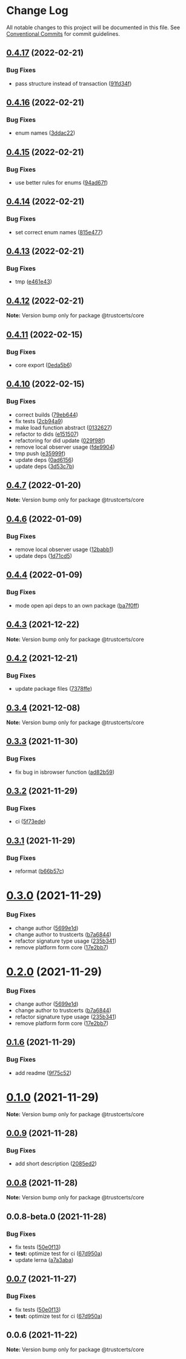 # Change Log

All notable changes to this project will be documented in this file.
See [Conventional Commits](https://conventionalcommits.org) for commit guidelines.

## [0.4.17](https://github.com/trustcerts/trustchain-sdk/compare/v0.4.16...v0.4.17) (2022-02-21)


### Bug Fixes

* pass structure instead of transaction ([91fd34f](https://github.com/trustcerts/trustchain-sdk/commit/91fd34ff9a05ca962c682c62987723520434bbcf))





## [0.4.16](https://github.com/trustcerts/trustchain-sdk/compare/v0.4.15...v0.4.16) (2022-02-21)


### Bug Fixes

* enum names ([3ddac22](https://github.com/trustcerts/trustchain-sdk/commit/3ddac225a5d95f3298ba27dce82ea47cfca5d0bb))





## [0.4.15](https://github.com/trustcerts/trustchain-sdk/compare/v0.4.14...v0.4.15) (2022-02-21)


### Bug Fixes

* use better rules for enums ([94ad67f](https://github.com/trustcerts/trustchain-sdk/commit/94ad67f1f99e66ae8480d906d79caf5bf2447b6f))





## [0.4.14](https://github.com/trustcerts/trustchain-sdk/compare/v0.4.13...v0.4.14) (2022-02-21)


### Bug Fixes

* set correct enum names ([815e477](https://github.com/trustcerts/trustchain-sdk/commit/815e4778143434e4d7468d3c73cb93df725829b1))





## [0.4.13](https://github.com/trustcerts/trustchain-sdk/compare/v0.4.12...v0.4.13) (2022-02-21)


### Bug Fixes

* tmp ([e461e43](https://github.com/trustcerts/trustchain-sdk/commit/e461e43a02058839d4f62cb344a9a151daeac6a6))





## [0.4.12](https://github.com/trustcerts/trustchain-sdk/compare/v0.4.11...v0.4.12) (2022-02-21)

**Note:** Version bump only for package @trustcerts/core





## [0.4.11](https://github.com/trustcerts/trustchain-sdk/compare/v0.4.10...v0.4.11) (2022-02-15)


### Bug Fixes

* core export ([0eda5b6](https://github.com/trustcerts/trustchain-sdk/commit/0eda5b6737ae7c667315d4f0fa59dc21480fa3c9))





## [0.4.10](https://github.com/trustcerts/trustchain-sdk/compare/v0.4.7...v0.4.10) (2022-02-15)


### Bug Fixes

* correct builds ([79eb644](https://github.com/trustcerts/trustchain-sdk/commit/79eb644c43058bb47af4000db6ec02d7619c0ba1))
* fix tests ([2cb94a9](https://github.com/trustcerts/trustchain-sdk/commit/2cb94a9279225dba3f235866c272c70abe5da52e))
* make load function abstract ([0132627](https://github.com/trustcerts/trustchain-sdk/commit/013262760b8fc233f3fda0bb1e39b5e361384461))
* refactor to dids ([e151507](https://github.com/trustcerts/trustchain-sdk/commit/e15150757f0f090cf76f33f2ef3fecdc4b43baac))
* refactoring for did update ([029f98f](https://github.com/trustcerts/trustchain-sdk/commit/029f98f8da2577bc1dce6224b8068a3d7ae624f5))
* remove local observer usage ([fde9904](https://github.com/trustcerts/trustchain-sdk/commit/fde99045923b3922cda9f56f3b279f4dbe999f8c))
* tmp push ([e35999f](https://github.com/trustcerts/trustchain-sdk/commit/e35999faf5247374f0f4c7378d96ba8408ccc750))
* update deps ([0ad6156](https://github.com/trustcerts/trustchain-sdk/commit/0ad615683ea95f66015e6fb18a27222bdf86d4a3))
* update deps ([3d53c7b](https://github.com/trustcerts/trustchain-sdk/commit/3d53c7b9846cdfcc43cb32fef8e7829698de99ff))





## [0.4.7](https://github.com/trustcerts/trustchain-sdk/compare/v0.4.6...v0.4.7) (2022-01-20)

**Note:** Version bump only for package @trustcerts/core





## [0.4.6](https://github.com/trustcerts/trustchain-sdk/compare/v0.4.5...v0.4.6) (2022-01-09)


### Bug Fixes

* remove local observer usage ([12babb1](https://github.com/trustcerts/trustchain-sdk/commit/12babb145b3437c5d9668264db8e851b6bf10f8d))
* update deps ([1d71cd5](https://github.com/trustcerts/trustchain-sdk/commit/1d71cd53c2afb405405ea4c998257ec28b2dc80b))





## [0.4.4](https://github.com/trustcerts/trustchain-sdk/compare/v0.4.3...v0.4.4) (2022-01-09)


### Bug Fixes

* mode open api deps to an own package ([ba7f0ff](https://github.com/trustcerts/trustchain-sdk/commit/ba7f0ffa9af23fb1cdef6427edf4bf8de5db9958))





## [0.4.3](https://github.com/trustcerts/trustchain-sdk/compare/v0.4.2...v0.4.3) (2021-12-22)

**Note:** Version bump only for package @trustcerts/core





## [0.4.2](https://github.com/trustcerts/trustchain-sdk/compare/v0.4.1...v0.4.2) (2021-12-21)


### Bug Fixes

* update package files ([7378ffe](https://github.com/trustcerts/trustchain-sdk/commit/7378ffec7a6c0b1a5286aa4d64511400e5466a33))





## [0.3.4](https://github.com/trustcerts/trustchain-sdk/compare/v0.3.3...v0.3.4) (2021-12-08)

**Note:** Version bump only for package @trustcerts/core





## [0.3.3](https://github.com/trustcerts/trustchain-sdk/compare/v0.3.2...v0.3.3) (2021-11-30)


### Bug Fixes

* fix bug in isbrowser function ([ad82b59](https://github.com/trustcerts/trustchain-sdk/commit/ad82b59b50b7c09dda8d8a74fc2116e8ae60eb0e))





## [0.3.2](https://github.com/trustcerts/trustchain-sdk/compare/v0.3.1...v0.3.2) (2021-11-29)


### Bug Fixes

* ci ([5f73ede](https://github.com/trustcerts/trustchain-sdk/commit/5f73eded54e95dab4543906fd9412d4f98ef4f35))





## [0.3.1](https://github.com/trustcerts/trustchain-sdk/compare/v0.3.0...v0.3.1) (2021-11-29)


### Bug Fixes

* reformat ([b66b57c](https://github.com/trustcerts/trustchain-sdk/commit/b66b57cb15f74dca6ebbcc8e3ca5dd03d6e942d1))





# [0.3.0](https://github.com/trustcerts/trustchain-sdk/compare/v0.1.6...v0.3.0) (2021-11-29)


### Bug Fixes

* change author ([5699e1d](https://github.com/trustcerts/trustchain-sdk/commit/5699e1d18d219fb7dbaa9f49cc4ed24f85973fc2))
* change author to trustcerts ([b7a6844](https://github.com/trustcerts/trustchain-sdk/commit/b7a68442b4ea2f345788d62520e001aade36aabb))
* refactor signature type usage ([235b341](https://github.com/trustcerts/trustchain-sdk/commit/235b34150f7a1c1912f3ab2fe956fd15ad8bef0b))
* remove platform form core ([17e2bb7](https://github.com/trustcerts/trustchain-sdk/commit/17e2bb73942dca9d892ed58b5fd348e5fdf15e4e))





# [0.2.0](https://github.com/trustcerts/trustchain-sdk/compare/v0.1.6...v0.2.0) (2021-11-29)


### Bug Fixes

* change author ([5699e1d](https://github.com/trustcerts/trustchain-sdk/commit/5699e1d18d219fb7dbaa9f49cc4ed24f85973fc2))
* change author to trustcerts ([b7a6844](https://github.com/trustcerts/trustchain-sdk/commit/b7a68442b4ea2f345788d62520e001aade36aabb))
* refactor signature type usage ([235b341](https://github.com/trustcerts/trustchain-sdk/commit/235b34150f7a1c1912f3ab2fe956fd15ad8bef0b))
* remove platform form core ([17e2bb7](https://github.com/trustcerts/trustchain-sdk/commit/17e2bb73942dca9d892ed58b5fd348e5fdf15e4e))





## [0.1.6](https://github.com/trustcerts/trustchain-sdk/compare/v0.1.5...v0.1.6) (2021-11-29)


### Bug Fixes

* add readme ([9f75c52](https://github.com/trustcerts/trustchain-sdk/commit/9f75c52f72a56edf007f4202193c8aabd286df58))





# [0.1.0](https://github.com/trustcerts/trustchain-sdk/compare/v0.0.9...v0.1.0) (2021-11-29)

**Note:** Version bump only for package @trustcerts/core





## [0.0.9](https://github.com/trustcerts/trustchain-sdk/compare/v0.0.8...v0.0.9) (2021-11-28)


### Bug Fixes

* add short description ([2085ed2](https://github.com/trustcerts/trustchain-sdk/commit/2085ed2ec90c58cffbf2521985fc68666ba42c04))





## [0.0.8](https://github.com/trustcerts/trustchain-sdk/compare/v0.0.8-beta.0...v0.0.8) (2021-11-28)

**Note:** Version bump only for package @trustcerts/core





## 0.0.8-beta.0 (2021-11-28)


### Bug Fixes

* fix tests ([50e0f13](https://github.com/trustcerts/trustchain-sdk/commit/50e0f13151ed31b27ea5c7ee71eecb016c4a78d5))
* **test:** optimize test for ci ([67d950a](https://github.com/trustcerts/trustchain-sdk/commit/67d950a991bc1dfc0180e88a6483e96740f19550))
* update lerna ([a7a3aba](https://github.com/trustcerts/trustchain-sdk/commit/a7a3aba2e94a576a7df7ed8942dc734c6aca821b))





## [0.0.7](https://github.com/trustcerts/trustchain-sdk/compare/v0.0.6...v0.0.7) (2021-11-27)


### Bug Fixes

* fix tests ([50e0f13](https://github.com/trustcerts/trustchain-sdk/commit/50e0f13151ed31b27ea5c7ee71eecb016c4a78d5))
* **test:** optimize test for ci ([67d950a](https://github.com/trustcerts/trustchain-sdk/commit/67d950a991bc1dfc0180e88a6483e96740f19550))





## 0.0.6 (2021-11-22)

**Note:** Version bump only for package @trustcerts/core

